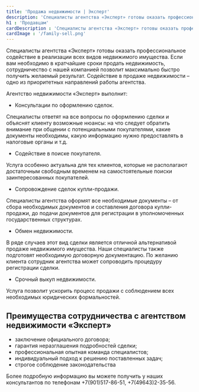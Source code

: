 ```yaml
---
title: 'Продажа недвижимости | Эксперт'
description: 'Специалисты агентства «Эксперт» готовы оказать профессиональное содействие в реализации всех видов недвижимого имущества. Если вам необходимо в кратчайшие сроки продать недвижимость, сотрудничество с нашей компанией позволит максимально быстро получить желаемый результат. Содействие в продаже недвижимости – одно из приоритетных направлений работы агентства.'
h1 : 'Продавцам' 
cardDescription : 'Специалисты агентства «Эксперт» готовы оказать профессиональное содействие в реализации всех видов недвижимого имущества'
cardImage : '/family-sell.png'
---
```



Специалисты агентства «Эксперт» готовы оказать профессиональное содействие в реализации всех видов недвижимого имущества. Если вам необходимо в кратчайшие сроки продать недвижимость, сотрудничество с нашей компанией позволит максимально быстро получить желаемый результат. Содействие в продаже недвижимости – одно из приоритетных направлений работы агентства.

Агентство недвижимости «Эксперт» выполнит:

- Консультации по оформлению сделок.

Специалисты ответят на все вопросы по оформлению сделки и объяснят клиенту возможные нюансы: на что следует обратить внимание при общении с потенциальными покупателями, какие документы необходимы, какую информацию нужно предоставлять в налоговые органы и т.д.

- Содействие в поиске покупателя.

Услуга особенно актуальна для тех клиентов, которые не располагают достаточным свободным временем на самостоятельные поиски заинтересованных покупателей.

- Сопровождение сделок купли-продажи.

Специалисты агентства оформят все необходимые документы – от сбора необходимых документов и составления договора купли-продажи, до подачи документов для регистрации в уполномоченных государственных структурах.

- Обмен недвижимости.

В ряде случаев этот вид сделки является отличной альтернативой продаже недвижимого имущества. Наши специалисты также подготовят необходимую договорную документацию. По желанию клиента сотрудник агентства может сопроводить процедуру регистрации сделки.

- Срочный выкуп недвижимости.

Услуга позволит ускорить процесс продажи с соблюдением всех необходимых юридических формальностей.

## Преимущества сотрудничества с агентством недвижимости «Эксперт»

- заключение официального договора;
- гарантия неразглашения подробностей сделки;
- профессиональная опытная команда специалистов;
- индивидуальный подход к решению поставленных задач;
- строгое соблюдение законодательства

Более подробную информацию вы можете получить у наших консультантов по телефонам +7(901)517-86-51, +7(49643)2-35-56.
